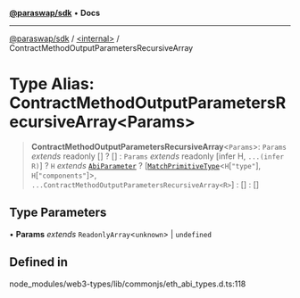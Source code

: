 [**@paraswap/sdk**](../../README.md) • **Docs**

***

[@paraswap/sdk](../../globals.md) / [\<internal\>](../README.md) / ContractMethodOutputParametersRecursiveArray

# Type Alias: ContractMethodOutputParametersRecursiveArray\<Params\>

> **ContractMethodOutputParametersRecursiveArray**\<`Params`\>: `Params` *extends* readonly [] ? [] : `Params` *extends* readonly [infer H, `...(infer R)`] ? `H` *extends* [`AbiParameter`](../namespaces/home_velenir-gnx570_Projects_Paraswap_paraswap-sdk_node_modules_web3-types_lib_commonjs_index/type-aliases/AbiParameter.md) ? [[`MatchPrimitiveType`](../namespaces/home_velenir-gnx570_Projects_Paraswap_paraswap-sdk_node_modules_web3-types_lib_commonjs_index/type-aliases/MatchPrimitiveType.md)\<`H`\[`"type"`\], `H`\[`"components"`\]\>, `...ContractMethodOutputParametersRecursiveArray<R>`] : [] : []

## Type Parameters

• **Params** *extends* `ReadonlyArray`\<`unknown`\> \| `undefined`

## Defined in

node\_modules/web3-types/lib/commonjs/eth\_abi\_types.d.ts:118
